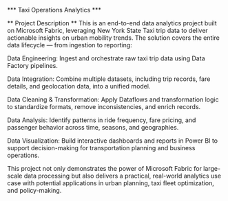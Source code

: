 *** Taxi Operations Analytics ***

** Project Description **
This is an end-to-end data analytics project built on Microsoft Fabric, leveraging New York State Taxi trip data to deliver actionable insights on urban mobility trends. The solution covers the entire data lifecycle — from ingestion to reporting:

Data Engineering: Ingest and orchestrate raw taxi trip data using Data Factory pipelines.

Data Integration: Combine multiple datasets, including trip records, fare details, and geolocation data, into a unified model.

Data Cleaning & Transformation: Apply Dataflows and transformation logic to standardize formats, remove inconsistencies, and enrich records.

Data Analysis: Identify patterns in ride frequency, fare pricing, and passenger behavior across time, seasons, and geographies.

Data Visualization: Build interactive dashboards and reports in Power BI to support decision-making for transportation planning and business operations.

This project not only demonstrates the power of Microsoft Fabric for large-scale data processing but also delivers a practical, real-world analytics use case with potential applications in urban planning, taxi fleet optimization, and policy-making.

